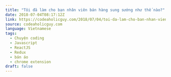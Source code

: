 ```yaml
---
title: "Tôi đã làm cho bạn nhân viên bán hàng sung sướng như thế nào?"
date: 2018-07-04T08:17:12Z
link: https://codeaholicguy.com/2018/07/04/toi-da-lam-cho-ban-nhan-vien-ban-hang-sung-suong-nhu-the-nao/
source: codeaholicguy.com
language: Vietnamese
tags:
  - Chuyện coding
  - Javascript
  - ReactJS
  - Redux
  - bán áo
  - chrome extension
draft: false
---
```

